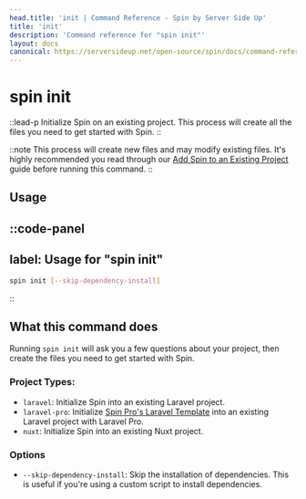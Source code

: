 ```yaml
---
head.title: 'init | Command Reference - Spin by Server Side Up'
title: 'init'
description: 'Command reference for "spin init"'
layout: docs
canonical: https://serversideup.net/open-source/spin/docs/command-reference/init
---
```


# spin init
::lead-p
Initialize Spin on an existing project. This process will create all the files you need to get started with Spin.
::

::note
This process will create new files and may modify existing files. It's highly recommended you read through our [Add Spin to an Existing Project](/docs/getting-started/add-spin-to-an-existing-project) guide before running this command.
::

## Usage
::code-panel
---
label: Usage for "spin init"
---
```bash
spin init [--skip-dependency-install]
```
::

## What this command does
Running `spin init` will ask you a few questions about your project, then create the files you need to get started with Spin.

### Project Types:
- `laravel`: Initialize Spin into an existing Laravel project.
- `laravel-pro`: Initialize [Spin Pro's Laravel Template](https://getspin.pro) into an existing Laravel project with Laravel Pro.
- `nuxt`: Initialize Spin into an existing Nuxt project.

### Options
- `--skip-dependency-install`: Skip the installation of dependencies. This is useful if you're using a custom script to install dependencies.